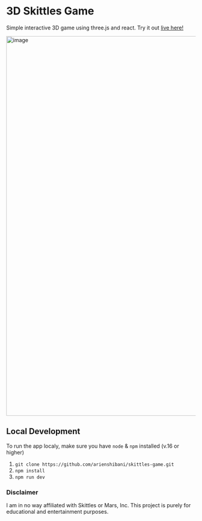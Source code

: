 # 3D Skittles Game

Simple interactive 3D game using three.js and react. Try it out [live here!](https://skittles-game.vercel.app/)

<img width="1534" height="1012" alt="image" src="https://github.com/user-attachments/assets/25f57ea8-fc11-4a0f-812b-b30b82cba7f0" />

## Local Development

To run the app localy, make sure you have `node` & `npm` installed (v.16 or higher)

1. `git clone https://github.com/arienshibani/skittles-game.git`
2. `npm install`
3. `npm run dev`

### Disclaimer

I am in no way affiliated with Skittles or Mars, Inc. This project is purely for educational and entertainment purposes.
